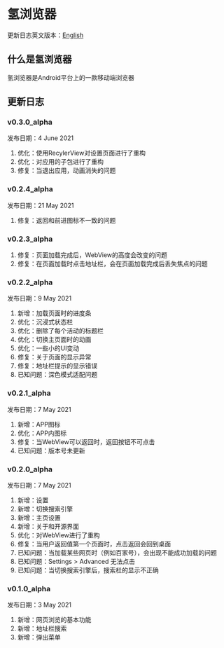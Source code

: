# 氢浏览器

更新日志英文版本：[English](https://github.com/lzh7522/Hydrogen-Browser/blob/master/README.md)

## 什么是氢浏览器

氢浏览器是Android平台上的一款移动端浏览器

## 更新日志

### v0.3.0_alpha
发布日期：4 June 2021
1. 优化：使用RecylerView对设置页面进行了重构
2. 优化：对应用的子包进行了重构
3. 修复：当退出应用，动画消失的问题

### v0.2.4_alpha
发布日期：21 May 2021
1. 修复：返回和前进图标不一致的问题

### v0.2.3_alpha
1. 修复：页面加载完成后，WebView的高度会改变的问题
2. 修复：在页面加载时点击地址栏，会在页面加载完成后丢失焦点的问题

### v0.2.2_alpha
发布日期：9 May 2021
1. 新增：加载页面时的进度条
2. 优化：沉浸式状态栏
3. 优化：删除了每个活动的标题栏
4. 优化：切换主页面时的动画
5. 优化：一些小的UI变动
6. 修复：关于页面的显示异常
7. 修复：地址栏提示的显示错误
8. 已知问题：深色模式适配问题

### v0.2.1_alpha
发布日期：7 May 2021
1. 新增：APP图标
2. 优化：APP内图标
3. 修复：当WebView可以返回时，返回按钮不可点击
4. 已知问题：版本号未更新

### v0.2.0_alpha
发布日期：7 May 2021
1. 新增：设置
2. 新增：切换搜索引擎
3. 新增：主页设置
4. 新增：关于和开源界面
5. 优化：对WebView进行了重构
6. 修复：当用户返回值第一个页面时，点击返回会回到桌面
7. 已知问题：当加载某些网页时（例如百家号），会出现不能成功加载的问题
8. 已知问题：Settings > Advanced 无法点击
9. 已知问题：当切换搜索引擎后，搜索栏的显示不正确

### v0.1.0_alpha
发布日期：3 May 2021
1. 新增：网页浏览的基本功能
2. 新增：地址栏搜索
3. 新增：弹出菜单
